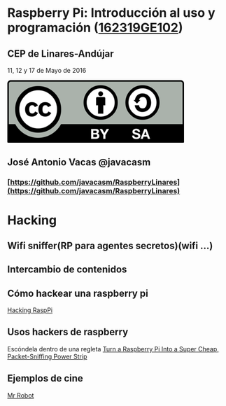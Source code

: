# Raspberry Pi: Introducción al uso y programación ([162319GE102](https://www.juntadeandalucia.es/educacion/seneca/seneca/jsp/gestionactividades/DetActForPub.jsp?X_EDIACTFOR=161807))

## CEP de Linares-Andújar

11, 12 y 17 de Mayo de 2016

![CC](./imagenes/Licencia_CC.png)
## José Antonio Vacas  @javacasm

### [https://github.com/javacasm/RaspberryLinares](https://github.com/javacasm/RaspberryLinares)

# Hacking


## Wifi sniffer(RP para agentes secretos)(wifi ...)

## Intercambio de contenidos

## Cómo hackear una raspberry pi

[Hacking RaspPi](https://geekytheory.com/hacking-raspberry-pi/)

## Usos hackers de raspberry

Escóndela dentro de una regleta [Turn a Raspberry Pi Into a Super Cheap, Packet-Sniffing Power Strip](http://lifehacker.com/six-great-diy-projects-for-hacking-computers-and-networ-1649618886)

## Ejemplos de cine

[Mr Robot](http://null-byte.wonderhowto.com/how-to/hacks-mr-robot-build-hacking-raspberry-pi-0163143/)
